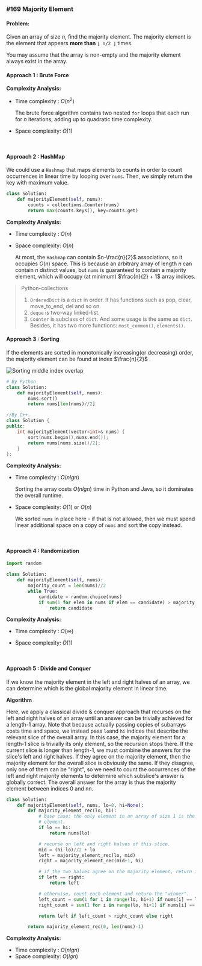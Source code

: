 ### #169 Majority Element



#### **Problem:**

Given an array of size *n*, find the majority element. The majority element is the element that appears **more than** `⌊ n/2 ⌋` times.

You may assume that the array is non-empty and the majority element always exist in the array.



#### **Approach 1 : Brute Force**

**Complexity Analysis:**

- Time complexity : $O(n^2)$

  The brute force algorithm contains two nested `for` loops that each run for $n$ iterations, adding up to quadratic time complexity.

- Space complexity: $O(1)$

  ​



#### Approach 2 : HashMap

We could use a `Hashmap` that maps elements to counts in order to count occurrences in linear time by looping over `nums`. Then, we simply return the key with maximum value.

```python
class Solution:
    def majorityElement(self, nums):
        counts = collections.Counter(nums)
        return max(counts.keys(), key=counts.get)
```

**Complexity Analysis:**

- Time complexity : $O(n)$

- Space complexity: $O(n)$

  At most, the `Hashmap` can contain $n-\frac{n}{2}$ associations, so it occupies $O(n)$ space. This is because an arbitrary array of length $n$ can contain $n$ distinct values, but `nums` is guaranteed to contain a majority element, which will occupy (at minimum) $\frac{n}{2} + 1$ array indices. 


> Python-collections
>
> 1. `OrderedDict` is a `dict` in order. It has functions such as pop, clear, move_to_end, del and so on.
> 2. `deque` is two-way linked-list. 
> 3. `Counter` is subclass of `dict`. And some usage is the same as `dict`. Besides, it has two more functions: `most_common()`, `elements()`. 




#### Approach 3 : Sorting

If the elements are sorted in monotonically increasing(or decreasing) order, the majority element can be found at index $\frac{n}{2}$ .

![Sorting middle index overlap](https://leetcode.com/articles/Figures/169/sorting.png)

```python
# By Python
class Solution:
    def majorityElement(self, nums):
        nums.sort()
        return nums[len(nums)//2]
```

```c++
//By C++.
class Solution {
public:
    int majorityElement(vector<int>& nums) {
        sort(nums.begin(),nums.end());
        return nums[nums.size()/2];
    }
};
```

**Complexity Analysis:**

- Time complexity : $O(nlgn)$

  Sorting the array costs $O(nlgn)$  time in Python and Java, so it dominates the overall runtime.

- Space complexity: $O(1)$ or  $O(n)$ 

  We sorted `nums` in place here - if that is not allowed, then we must spend linear additional space on a copy of `nums` and sort the copy instead.

  ​

#### Approach 4 : Randomization

```python
import random

class Solution:
    def majorityElement(self, nums):
        majority_count = len(nums)//2
        while True:
            candidate = random.choice(nums)
            if sum(1 for elem in nums if elem == candidate) > majority_count:
                return candidate
```

**Complexity Analysis:**

- Time complexity : $O(\infty)$

- Space complexity: $O(1)$ 

  ​

#### Approach 5 : Divide and Conquer

If we know the majority element in the left and right halves of an array, we can determine which is the global majority element in linear time.

**Algorithm**

Here, we apply a classical divide & conquer approach that recurses on the left and right halves of an array until an answer can be trivially achieved for a length-1 array. Note that because actually passing copies of subarrays costs time and space, we instead pass `lo`and `hi` indices that describe the relevant slice of the overall array. In this case, the majority element for a length-1 slice is trivially its only element, so the recursion stops there. If the current slice is longer than length-1, we must combine the answers for the slice's left and right halves. If they agree on the majority element, then the majority element for the overall slice is obviously the same. If they disagree, only one of them can be "right", so we need to count the occurrences of the left and right majority elements to determine which subslice's answer is globally correct. The overall answer for the array is thus the majority element between indices 0 and nn.

```python
class Solution:
    def majorityElement(self, nums, lo=0, hi=None):
        def majority_element_rec(lo, hi):
            # base case; the only element in an array of size 1 is the majority
            # element.
            if lo == hi:
                return nums[lo]

            # recurse on left and right halves of this slice.
            mid = (hi-lo)//2 + lo
            left = majority_element_rec(lo, mid)
            right = majority_element_rec(mid+1, hi)

            # if the two halves agree on the majority element, return it.
            if left == right:
                return left

            # otherwise, count each element and return the "winner".
            left_count = sum(1 for i in range(lo, hi+1) if nums[i] == left)
            right_count = sum(1 for i in range(lo, hi+1) if nums[i] == right)

            return left if left_count > right_count else right

        return majority_element_rec(0, len(nums)-1)

```

**Complexity Analysis:**

- Time complexity : $O(nlgn )$
- Space complexity: $O(lgn )$ 

